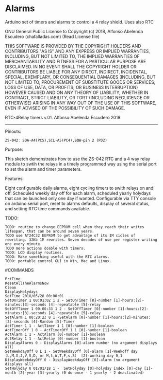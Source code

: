 # Alarms
Arduino set of timers and alarms to control a 4 relay shield. Uses also RTC

GNU General Public License to Copyright (c) 2018, Alfonso Abelenda Escudero (chafalladas.com) (Read License file)

THIS SOFTWARE IS PROVIDED BY THE COPYRIGHT HOLDERS AND CONTRIBUTORS "AS IS" AND ANY EXPRESS OR IMPLIED WARRANTIES, INCLUDING, BUT NOT LIMITED TO, THE IMPLIED WARRANTIES OF MERCHANTABILITY AND FITNESS FOR A PARTICULAR PURPOSE ARE DISCLAIMED. IN NO EVENT SHALL THE COPYRIGHT HOLDER OR CONTRIBUTORS BE LIABLE FOR ANY DIRECT, INDIRECT, INCIDENTAL, SPECIAL, EXEMPLARY, OR CONSEQUENTIAL DAMAGES (INCLUDING, BUT NOT LIMITED TO, PROCUREMENT OF SUBSTITUTE GOODS OR SERVICES; LOSS OF USE, DATA, OR PROFITS; OR BUSINESS INTERRUPTION) HOWEVER CAUSED AND ON ANY THEORY OF LIABILITY, WHETHER IN CONTRACT, STRICT LIABILITY, OR TORT (INCLUDING NEGLIGENCE OR OTHERWISE) ARISING IN ANY WAY OUT OF THE USE OF THIS SOFTWARE, EVEN IF ADVISED OF THE POSSIBILITY OF SUCH DAMAGE.

RTC-4Relay timers v.01. Alfonso Abelenda Escudero 2018
******************************************************************************
 Pinouts:
 
 	ZS-042: SDA-A4(PC5),SCL-A5(PC4),SQW-pin 2 (PD2)
	 
Purpose:

 This sketch demonstrates how to use the ZS-042 RTC and a 4 way relay module to swtih the relays in a timely programmed way using the serial port to set the alarm and timer parameters.
 
Features:

 Eight configurable daily alarms, eight cycling timers to swith relays on and off. Scheduled weekly day off for each alarm, scheduled yearly holydays that can be launched only one day if wanted.
 Configurable via TTY console on arduino serial port, reset to alarms defaults, display of several status, and setting RTC time commands available.

TODO: 

	TODO: routine to change EEPROM cell when they reach their writes lifespan, that can be around seven years.
	TODO use AT24C32 EEPROM to get advantage of its 1M cicles of rewriting. 32Kb 1M rewrites. Seven decades of use per register writing one every minute.
	TODO more actions doable with timers.
	TODO: LCD display routines.
	TODO: Make something useful with the RTC alarms.
	TODO: portable control GUI in Win, Mac and Linux.

#COMMANDS

	PrtTime
	ResetAllTheAlarmsNow
	Clean
	DisplayHolydays
	SetTime 2018/05/28 00:00:01
	SetOnTimer 1 00:01:02 1 2 - SetOnTimer [0]-number [1]-hours:[2]-minutes:[3]-seconds [4]-repeatable [5]-relay
	SetOffTimer 1 00:00:33 1 2 - SetOffTimer [0]-number [1]-hours:[2]-minutes:[3]-seconds [4]-repeatable [5]-relay
	SetAlarm 1 00:20:23 0 1 -SetAlarm [0]-number [1]-hours:[2]-minutes:[3]-seconds [4]-Random [5]-Timer
	ActTimer 1 1 - ActTimer 1 1 [0]-number [1]-boolean
	ActTimerOff 1 0 - ActTimerOff 1 1 [0]-number [1]-boolean
	ActAlarm 1 1 - ActAlarm [0]-number [1]-boolean
	ActRelay 1 1 - ActRelay [0]-number [1]-boolean
	DisplayAlarms 0 - DisplayAlarms [0]-alarm number (no argument displays all)
	SetWeekdayOff 0 L 1 - SetWeekdayOff [0]-alarm [1]-Weekoff day (L,M,X,J,V,S,D, or M,t,W,T,F,s,S)  [2]-working day 0,1
	DisplayWeekdayOff 0 - DisplayWeekdayOff [0]-alarm (no argument displays all)
	SetHolyday 0 01/01/18 1 -  SetHolyday [0]-holyday index [0]-day [1]-month [2]-year [3]-yearly (0 do once - 1 yearly - 2 deactivated)

